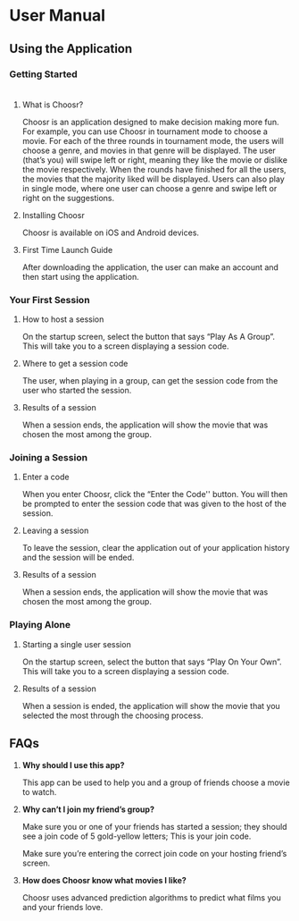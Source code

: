 # User Manual

  
  

## Using the Application

  

 ### Getting Started <br /><br />
    

1.  What is Choosr? <br />
    

	Choosr is an application designed to make decision making more fun. For example, you can use Choosr in tournament mode to choose a movie. For each of the three rounds in tournament mode, the users will choose a genre, and movies in that genre will be displayed. The user (that’s you) will swipe left or right, meaning they like the movie or dislike the movie respectively. When the rounds have finished for all the users, the movies that the majority liked will be displayed. Users can also play in single mode, where one user can choose a genre and swipe left or right on the suggestions. <br />

2.  Installing Choosr <br />
    

	  Choosr is available on iOS and Android devices. <br />
    

4.  First Time Launch Guide<br />
    

	After downloading the application, the user can make an account and then start using the application.<br />
    

### Your First Session <br />
    

1.  How to host a session <br />
    

	On the startup screen, select the button that says “Play As A Group”. This will take you to a screen displaying a session code.<br />
    

3.  Where to get a session code <br />
    

	The user, when playing in a group, can get the session code from the user who started the session.<br />
    

5.  Results of a session <br />
    

	When a session ends, the application will show the movie that was chosen the most among the group.<br />
    

### Joining a Session <br />
    

1.  Enter a code <br />
    

	When you enter Choosr, click the “Enter the Code'' button. You will then be prompted to enter the session code that was given to the host of the session.<br />
    

3.  Leaving a session <br />
    

	 To leave the session, clear the application out of your application history and the session will be ended.<br />
    

5.  Results of a session <br />
    

	 When a session ends, the application will show the movie that was chosen the most among the group.<br />
    

### Playing Alone <br />
    

1.  Starting a single user session <br />
    

	On the startup screen, select the button that says “Play On Your Own”. This will take you to a screen displaying a session code.<br />
    

3.  Results of a session <br />
    

	When a session is ended, the application will show the movie that you selected the most through the choosing process.<br />
    

  
  

## **FAQs**

  

1. **Why should I use this app?**

	This app can be used to help you and a group of friends choose a movie to watch.

  

2. **Why can’t I join my friend’s group?**

	Make sure you or one of your friends has started a session; they should see a join code of 5 gold-yellow letters; This is your join code.

	Make sure you’re entering the correct join code on your hosting friend’s screen.

3. **How does Choosr know what movies I like?**

	Choosr uses advanced prediction algorithms to predict what films you and your friends love.
